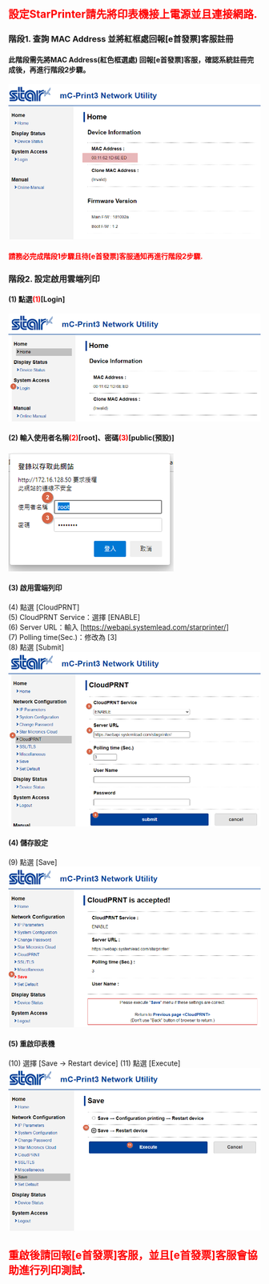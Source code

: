 ## <span style="color:red">設定StarPrinter請先將印表機接上電源並且連接網路.</span>

### 階段1. 查詢 MAC Address 並將紅框處回報[e首發票]客服註冊 
#### 此階段需先將MAC Address(紅色框選處) 回報[e首發票]客服，確認系統註冊完成後，再進行階段2步驟。
![image info](img/01.png)
#### <span style="color:red">請務必完成階段1步驟且待[e首發票]客服通知再進行階段2步驟.</span>
### 階段2. 設定啟用雲端列印
#### (1) 點選<span style="color:red">(1)</span>[Login]
![image info](img/02.png)
#### (2) 輸入使用者名稱<span style="color:red">(2)</span>[root]、密碼<span style="color:red">(3)</span>[public(預設)]
![image info](img/03.png)
#### (3) 啟用雲端列印 <br />
(4) 點選 [CloudPRNT] <br />
(5) CloudPRNT Service：選擇 [ENABLE]  <br />
(6) Server URL：輸入 [https://webapi.systemlead.com/starprinter/]  <br />
(7) Polling time(Sec.)：修改為 [3]  <br />
(8) 點選 [Submit] <br />
![image info](img/04.png)
#### (4) 儲存設定
(9) 點選 [Save] <br />
![image info](img/05.png)
#### (5) 重啟印表機
(10) 選擇 [Save -> Restart device]
(11) 點選 [Execute]
![image info](img/06.png)
## <span style="color:red">重啟後請回報[e首發票]客服，並且[e首發票]客服會協助進行列印測試</span>.
